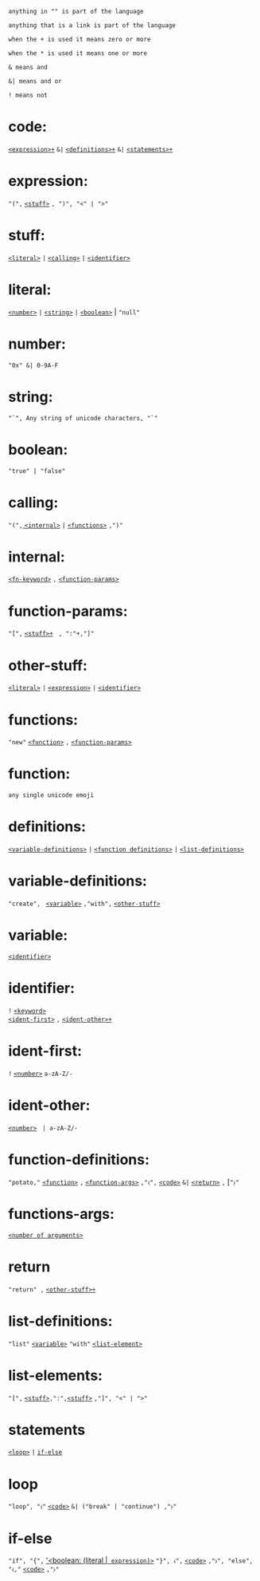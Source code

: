 `anything in "" is part of the language`
<br>

`anything that is a link is part of the language`
<br>

`when the + is used it means zero or more` 
<br>

`when the * is used it means one or more`
<br>

`& means and`
<br>

`&| means and or`
<br>

`! means not`
<br>

# code:
[`<expression>+`](#expression)   `&|`  [`<definitions>+`](#definitions) `&|` [`<statements>+`](#statements)

# expression:
`"(",` [`<stuff>`](#stuff) `, ")", "<" | ">"` 

# stuff:
[`<literal>`](#literal) `|` [`<calling>`](#calling) `|` [`<identifier>`](#identifier)
# literal:
[`<number>`](#number) `|` [`<string>`](#string) `|` [`<boolean>`](#boolean) | `"null"`

# number:
`"0x" &| 0-9A-F`

# string:
``"`", Any string of unicode characters, "`"  ``

# boolean:
`"true" | "false"`

# calling:
`"(",`[ `<internal>`](#internal) `|` [`<functions>`](#functions) `,")"`

# internal: 
[`<fn-keyword>`](#fn-keywords) `,` [`<function-params>`](#function-params)

# function-params: 
`"[",` [`<stuff>+`](#other-stuff) ` , ":"+,"]"`

# other-stuff:
[`<literal>`](#literal) `|` [`<expression>`](#expression) `|` [`<identifier>`](#identifier)

# functions:
`"new"` [`<function>`](#function) `,` [`<function-params>`](#function-params)

# function: 
`any single unicode emoji`

# definitions:
[`<variable-definitions>`](#variable-definitions) `|` [`<function definitions>`](#function-definitions) `|` [`<list-definitions>`](#list-definitions) 

# variable-definitions:
`"create", ` [`<variable>`](#variable) `,"with",` [`<other-stuff>`](#other-stuff)

# variable:
[`<identifier>`](#identifier)

# identifier:
`!` [`<keyword>`](#keyword)
<br>
[`<ident-first>`](#ident-first) `,` [`<ident-other>+`](#ident-other)

# ident-first:
`!` [`<number>`](#number) `a-zA-Z/-`

# ident-other:
[`<number>`](#number) ` | a-zA-Z/-`

# function-definitions:
`"potato,"` [`<function>`](#function) `,` [`<function-args>`](#functions-args) `,"⧼",` [`<code>`](#code) `&|` [`<return>`](#return) `,` [`"⧽"`

# functions-args:
[`<number of arguments>`](#number) 

# return
`"return" ,` [`<other-stuff>+`](#other-stuff)
# list-definitions:
`"list"` [`<variable>`](#variable) `"with"` [`<list-element>`](#list-elements)

# list-elements:
`"[",` [`<stuff>`](#other-stuff)`,":",`[`<stuff>`](#other-stuff) `,"]", "<" | ">"`

# statements
[`<loop>`](#loop) `|` [`if-else`](#if-else)

# loop 
`"loop", "⧼"` [`<code>`](#code) `&| ("break" | "continue") ,"⧽"`

# if-else
`"if", "{",` ['<boolean: ](#boolean) [(literal |](#literal)[` expression)>`](#expression) `"}", ⧼",` [`<code>`](#code) `,"⧽",
"else", "⧼,"` [`<code>`](#code) `,"⧽"`